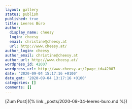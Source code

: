 ```yaml
---
layout: gallery
status: publish
published: true
title: Leeres Büro
author:
  display_name: cheesy
  login: cheesy
  email: christine@cheesy.at
  url: http://www.cheesy.at/
author_login: cheesy
author_email: christine@cheesy.at
author_url: http://www.cheesy.at/
wordpress_id: 42007
wordpress_url: http://www.cheesy.at/?page_id=42007
date: '2020-09-04 15:17:16 +0100'
date_gmt: '2020-09-04 13:17:16 +0100'
categories: []
comments: []
---
```

<!-- wp:core-embed/wordpress {"url":"http://www.cheesy.at/2020/09/leeres-buro/","type":"rich","providerNameSlug":"cheesy-at","className":""} -->
[Zum Post]({% link _posts/2020-09-04-leeres-buro.md %})
<!-- /wp:core-embed/wordpress -->
<!-- wp:paragraph --><!-- /wp:paragraph -->
